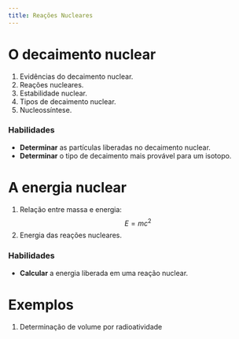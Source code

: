 ```yaml
---
title: Reações Nucleares
---
```


# O decaimento nuclear

1. Evidências do decaimento nuclear.
2. Reações nucleares.
3. Estabilidade nuclear.
4. Tipos de decaimento nuclear.
5. Nucleossíntese.

### Habilidades

- **Determinar** as partículas liberadas no decaimento nuclear.
- **Determinar** o tipo de decaimento mais provável para um isotopo.

# A energia nuclear

1. Relação entre massa e energia:
    $$
        E = mc^2
    $$
2. Energia das reações nucleares.

### Habilidades

- **Calcular** a energia liberada em uma reação nuclear.

# Exemplos

1. Determinação de volume por radioatividade
